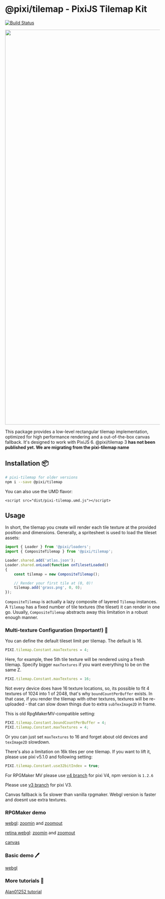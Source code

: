 # @pixi/tilemap - PixiJS Tilemap Kit

[![Build Status](https://travis-ci.org/pixijs/pixi-tilemap.svg?branch=master)](https://travis-ci.org/pixijs/pixi-tilemap)
<p align="center">
<img src="https://i.imgur.com/hfoiBRk.png" width="1280px" />
<p/>

This package provides a low-level rectangular tilemap implementation, optimized for high performance rendering and a
out-of-the-box canvas fallback. It's designed to work with PixiJS 6. @pixi/tilemap 3 **has not been published yet. We
are migrating from the pixi-tilemap name**

## Installation :package:

```bash
# pixi-tilemap for older versions
npm i --save @pixi/tilemap
```

You can also use the UMD flavor:

```
<script src="dist/pixi-tilemap.umd.js"></script>
```

## Usage

In short, the tilemap you create will render each tile texture at the provided position and dimensions. Generally, a
spritesheet is used to load the tileset assets:

```ts
import { Loader } from '@pixi/loaders';
import { CompositeTilemap } from '@pixi/tilemap';

Loader.shared.add('atlas.json');
Loader.shared.onLoad(function onTilesetLoaded()
{
    const tilemap = new CompositeTilemap();

    // Render your first tile at (0, 0)!
    tilemap.add('grass.png', 0, 0);
});
```

`CompositeTilemap` is actually a lazy composite of layered `Tilemap` instances. A `Tilemap` has a fixed number of tile
textures (the tileset) it can render in one go. Usually, `CompositeTilemap` abstracts away this limitation in a robust
enough manner.

### Multi-texture Configuration (**Important!**) :page_facing_up:

You can define the default tileset limit per tilemap. The default is 16.

```js
PIXI.tilemap.Constant.maxTextures = 4;
```

Here, for example, thee 5th tile texture will be rendered using a fresh tilemap. Specify bigger `maxTextures` if
you want everything to be on the same Z.

```js
PIXI.tilemap.Constant.maxTextures = 16;
```

Not every device does have 16 texture locations, so, its possible to fit 4 textures of 1024 into 1 of 2048, that's why `boundCountPerBuffer` exists.
In that case, if you render the tilemap with other textures, textures will be re-uploaded - that can slow down things due to extra `subTexImage2D` in frame.

This is old RpgMakerMV-compatible setting:

```js
PIXI.tilemap.Constant.boundCountPerBuffer = 4;
PIXI.tilemap.Constant.maxTextures = 4;
```

Or you can just set `maxTextures` to 16 and forget about old devices and `texImage2D` slowdown.

There's also a limitation on 16k tiles per one tilemap. If you want to lift it, please use pixi v5.1.0 and following setting:

```js
PIXI.tilemap.Constant.use32bitIndex = true;
```

For RPGMaker MV please use [v4 branch](https://github.com/pixijs/pixi-tilemap/tree/v4.x) for pixi V4, npm version is `1.2.6`

Please use [v3 branch](https://github.com/pixijs/pixi-tilemap/tree/pixiv3) for pixi V3.

Canvas fallback is 5x slower than vanilla rpgmaker. Webgl version is faster and doesnt use extra textures.

### RPGMaker demo

[webgl](https://pixijs.github.io/tilemap/): [zoomin](https://pixijs.github.io/tilemap/?scale=0.6) and [zoomout](https://pixijs.github.io/tilemap/?scale=1.4)

[retina webgl](https://pixijs.github.io/tilemap/?resolution=2): [zoomin](https://pixijs.github.io/pixi-tilemap/?resolution=2&scale=0.6) and [zoomout](https://pixijs.github.io/pixi-tilemap/?resolution=2&scale=1.4)

[canvas](https://pixijs.github.io/tilemap/?canvas)

### Basic demo :pen:

[webgl](https://pixijs.github.io/tilemap/basic.html)

### More tutorials :link:

[Alan01252 tutorial](https://github.com/Alan01252/pixi-tilemap-tutorial)
